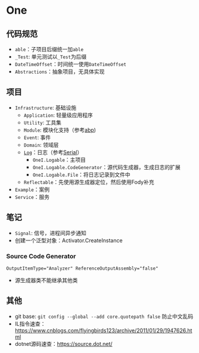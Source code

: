 # One

## 代码规范

- `able`：子项目后缀统一加`able`
- `_Test`: 单元测试以`_Test`为后缀
- `DateTimeOffset`：时间统一使用`DateTimeOffset`
- `Abstractions`：抽象项目，无具体实现

## 项目

- `Infrastructure`: 基础设施
  - `Application`: 轻量级应用程序
  - `Utility`: 工具集
  - `Module`: 模块化支持（参考[abp](https://abp.io))
  - `Event`: 事件
  - `Domain`: 领域层
  - [`Log`](./log.md)：日志（参考[Serial](https://serilog.net/)）
    - `OneI.Logable`：主项目
    - `OneI.Logable.CodeGenerator`：源代码生成器，生成日志的扩展
    - `OneI.Logable.File`：将日志记录到文件中
  - `Reflectable`：先使用源生成器定位，然后使用Fody补充
- `Example`：案例
- `Service`：服务

## 笔记

- `Signal`: 信号，进程间异步通知
- 创建一个泛型对象：Activator.CreateInstance

### Source Code Generator

`OutputItemType="Analyzer" ReferenceOutputAssembly="false"`

- 源生成器类不能继承其他类

## 其他

- git base: `git config --global --add core.quotepath false` 防止中文乱码
- IL指令速查：<https://www.cnblogs.com/flyingbirds123/archive/2011/01/29/1947626.html>
- dotnet源码速查：<https://source.dot.net/>
